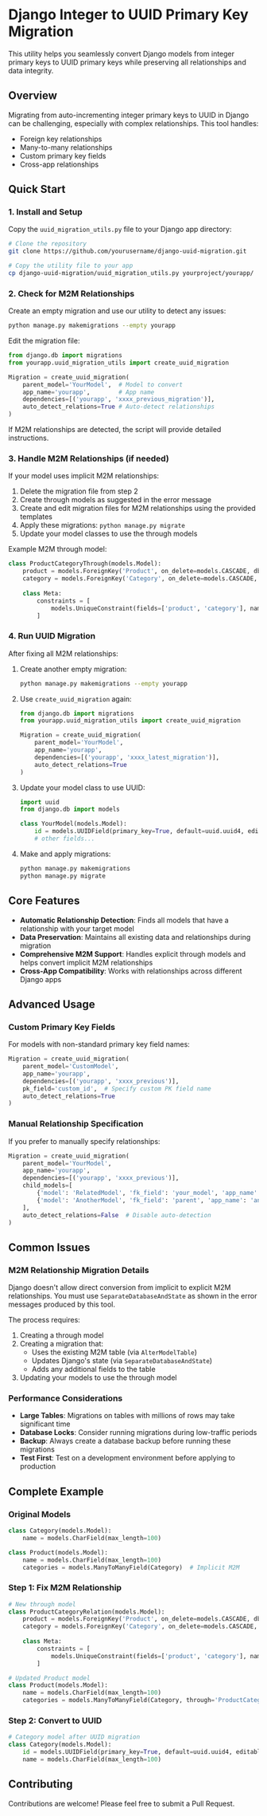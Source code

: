 # Django Integer to UUID Primary Key Migration

This utility helps you seamlessly convert Django models from integer primary keys to UUID primary keys while preserving all relationships and data integrity.

## Overview

Migrating from auto-incrementing integer primary keys to UUID in Django can be challenging, especially with complex relationships. This tool handles:

- Foreign key relationships
- Many-to-many relationships
- Custom primary key fields
- Cross-app relationships

## Quick Start

### 1. Install and Setup

Copy the `uuid_migration_utils.py` file to your Django app directory:

```bash
# Clone the repository
git clone https://github.com/yourusername/django-uuid-migration.git

# Copy the utility file to your app
cp django-uuid-migration/uuid_migration_utils.py yourproject/yourapp/
```

### 2. Check for M2M Relationships

Create an empty migration and use our utility to detect any issues:

```bash
python manage.py makemigrations --empty yourapp
```

Edit the migration file:

```python
from django.db import migrations
from yourapp.uuid_migration_utils import create_uuid_migration

Migration = create_uuid_migration(
    parent_model='YourModel',  # Model to convert
    app_name='yourapp',        # App name
    dependencies=[('yourapp', 'xxxx_previous_migration')],
    auto_detect_relations=True # Auto-detect relationships
)
```

If M2M relationships are detected, the script will provide detailed instructions.

### 3. Handle M2M Relationships (if needed)

If your model uses implicit M2M relationships:

1. Delete the migration file from step 2
2. Create through models as suggested in the error message
3. Create and edit migration files for M2M relationships using the provided templates
4. Apply these migrations: `python manage.py migrate`
5. Update your model classes to use the through models

Example M2M through model:

```python
class ProductCategoryThrough(models.Model):
    product = models.ForeignKey('Product', on_delete=models.CASCADE, db_index=True)
    category = models.ForeignKey('Category', on_delete=models.CASCADE, db_index=True)
    
    class Meta:
        constraints = [
            models.UniqueConstraint(fields=['product', 'category'], name='unique_product_category')
        ]
```

### 4. Run UUID Migration

After fixing all M2M relationships:

1. Create another empty migration:
   ```bash
   python manage.py makemigrations --empty yourapp
   ```

2. Use `create_uuid_migration` again:
   ```python
   from django.db import migrations
   from yourapp.uuid_migration_utils import create_uuid_migration

   Migration = create_uuid_migration(
       parent_model='YourModel',
       app_name='yourapp',
       dependencies=[('yourapp', 'xxxx_latest_migration')],
       auto_detect_relations=True
   )
   ```

3. Update your model class to use UUID:
   ```python
   import uuid
   from django.db import models

   class YourModel(models.Model):
       id = models.UUIDField(primary_key=True, default=uuid.uuid4, editable=False)
       # other fields...
   ```

4. Make and apply migrations:
   ```bash
   python manage.py makemigrations
   python manage.py migrate
   ```

## Core Features

- **Automatic Relationship Detection**: Finds all models that have a relationship with your target model
- **Data Preservation**: Maintains all existing data and relationships during migration
- **Comprehensive M2M Support**: Handles explicit through models and helps convert implicit M2M relationships
- **Cross-App Compatibility**: Works with relationships across different Django apps

## Advanced Usage

### Custom Primary Key Fields

For models with non-standard primary key field names:

```python
Migration = create_uuid_migration(
    parent_model='CustomModel',
    app_name='yourapp',
    dependencies=[('yourapp', 'xxxx_previous')],
    pk_field='custom_id',  # Specify custom PK field name
    auto_detect_relations=True
)
```

### Manual Relationship Specification

If you prefer to manually specify relationships:

```python
Migration = create_uuid_migration(
    parent_model='YourModel',
    app_name='yourapp',
    dependencies=[('yourapp', 'xxxx_previous')],
    child_models=[
        {'model': 'RelatedModel', 'fk_field': 'your_model', 'app_name': 'yourapp'},
        {'model': 'AnotherModel', 'fk_field': 'parent', 'app_name': 'another_app'}
    ],
    auto_detect_relations=False  # Disable auto-detection
)
```

## Common Issues

### M2M Relationship Migration Details

Django doesn't allow direct conversion from implicit to explicit M2M relationships. You must use `SeparateDatabaseAndState` as shown in the error messages produced by this tool.

The process requires:

1. Creating a through model
2. Creating a migration that:
   - Uses the existing M2M table (via `AlterModelTable`)
   - Updates Django's state (via `SeparateDatabaseAndState`)
   - Adds any additional fields to the table
3. Updating your models to use the through model

### Performance Considerations

- **Large Tables**: Migrations on tables with millions of rows may take significant time
- **Database Locks**: Consider running migrations during low-traffic periods
- **Backup**: Always create a database backup before running these migrations
- **Test First**: Test on a development environment before applying to production

## Complete Example

### Original Models
```python
class Category(models.Model):
    name = models.CharField(max_length=100)

class Product(models.Model):
    name = models.CharField(max_length=100)
    categories = models.ManyToManyField(Category)  # Implicit M2M
```

### Step 1: Fix M2M Relationship
```python
# New through model
class ProductCategoryRelation(models.Model):
    product = models.ForeignKey('Product', on_delete=models.CASCADE, db_index=True)
    category = models.ForeignKey('Category', on_delete=models.CASCADE, db_index=True)
    
    class Meta:
        constraints = [
            models.UniqueConstraint(fields=['product', 'category'], name='unique_product_category')
        ]

# Updated Product model
class Product(models.Model):
    name = models.CharField(max_length=100)
    categories = models.ManyToManyField(Category, through='ProductCategoryRelation')
```

### Step 2: Convert to UUID
```python
# Category model after UUID migration
class Category(models.Model):
    id = models.UUIDField(primary_key=True, default=uuid.uuid4, editable=False)
    name = models.CharField(max_length=100)
```

## Contributing

Contributions are welcome! Please feel free to submit a Pull Request.
